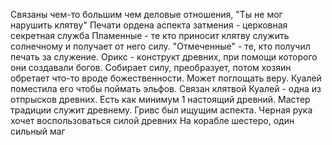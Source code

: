 
Связаны чем-то большим чем деловые отношения,
"Ты не мог нарушить клятву"
Печати ордена аспекта затмения - церковная секретная служба
Пламенные - те кто приносит клятву служить солнечному и получает от него силу. 
"Отмеченные" - те, кто получил печать за служение.
Орикс - конструкт древних, при помощи которого они создавали богов. Собирает силу, преобразует, потом хозяин обретает что-то вроде божественности. Может поглощать веру. Куалей поместила его чтобы поймать эльфов. 
Связан клятвой 
Куалей - одна из отпрысков древних. Есть как минимум 1 настоящий древний.
Мастер традиции служит древнему.
Гривс был ищущим аспекта.
Черная рука хочет воспользоваться силой древних
На корабле шестеро, один сильный маг

